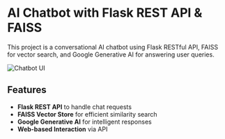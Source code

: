 # AI Chatbot with Flask REST API & FAISS

This project is a conversational AI chatbot using Flask RESTful API, FAISS for vector search, and Google Generative AI for answering user queries.

![Chatbot UI](https://drive.google.com/uc?export=download&id=17upG9sSiTjYG-LcJR_abFBqp5ZwnynqX)


## Features
- **Flask REST API** to handle chat requests  
- **FAISS Vector Store** for efficient similarity search  
- **Google Generative AI** for intelligent responses  
- **Web-based Interaction** via API  
